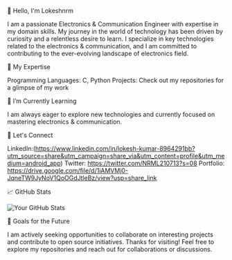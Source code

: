 👋 Hello, I'm Lokeshnrm

I am a passionate Electronics & Communication Engineer with expertise in my domain skills. My journey in the world of technology has been driven by curiosity and a relentless desire to learn. I specialize in key technologies related to the electronics & communication, and I am committed to contributing to the ever-evolving landscape of electronics field.

🚀 My Expertise

Programming Languages: C, Python
Projects: Check out my repositories for a glimpse of my work

🌱 I’m Currently Learning

I am always eager to explore new technologies and currently focused on mastering electronics & communication.

💬 Let's Connect

LinkedIn:(https://www.linkedin.com/in/lokesh-kumar-8964291bb?utm_source=share&utm_campaign=share_via&utm_content=profile&utm_medium=android_app)
Twitter: https://twitter.com/NRML210713?s=08
Portfolio: https://drive.google.com/file/d/1iAMVMj0-JqneTW9JyNoV1QoOGdJtleBz/view?usp=share_link

📈 GitHub Stats

![Your GitHub Stats](https://github-readme-stats.vercel.app/api?username=YourGitHubUsername&show_icons=true&hide_title=true&hide_border=true&count_private=true&include_all_commits=true)

🎯 Goals for the Future

I am actively seeking opportunities to collaborate on interesting projects and contribute to open source initiatives.
Thanks for visiting! Feel free to explore my repositories and reach out for collaborations or discussions.
